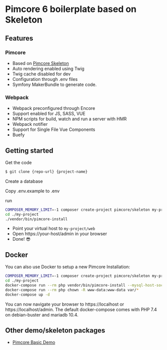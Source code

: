 # Pimcore 6 boilerplate based on Skeleton

## Features

### Pimcore
* Based on [Pimcore Skeleton](https://github.com/pimcore/skeleton">https://github.com/pimcore/skeleton)
* Auto rendering enabled using Twig
* Twig cache disabled for dev
* Configuration through .env files
* Symfony MakerBundle to generate code.

### Webpack
* Webpack preconfigured through Encore
* Support enabled for JS, SASS, VUE
* NPM scripts for build, watch and run a server with HMR
* Webpack notifier
* Support for Single File Vue Components
* Buefy
        

## Getting started 

Get the code
```bash
$ git clone {repo-url} {project-name}
```

Create a database

Copy .env.example to .env

run 




```bash
COMPOSER_MEMORY_LIMIT=-1 composer create-project pimcore/skeleton my-project
cd ./my-project
./vendor/bin/pimcore-install
```

- Point your virtual host to `my-project/web` 
- Open https://your-host/admin in your browser
- Done! 😎

## Docker

You can also use Docker to setup a new Pimcore Installation:

```bash
COMPOSER_MEMORY_LIMIT=-1 composer create-project pimcore/skeleton my-project
cd ./my-project
docker-compose run --rm php vendor/bin/pimcore-install --mysql-host-socket=db --mysql-username=pimcore --mysql-password=pimcore --mysql-database=pimcore
docker-compose run --rm php chown -R www-data:www-data var/*
docker-compose up -d
```
You can now navigate your browser to https://localhost or https://localhost/admin.
The default docker-compose comes with PHP 7.4 on debian-buster and mariadb 10.4.

## Other demo/skeleton packages
- [Pimcore Basic Demo](https://github.com/pimcore/demo)
